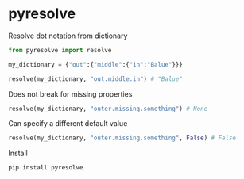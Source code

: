 # pyresolve

Resolve dot notation from dictionary

```py
from pyresolve import resolve

my_dictionary = {"out":{"middle":{"in":"Balue"}}}

resolve(my_dictionary, "out.middle.in") # "Balue"
```

Does not break for missing properties
```py
resolve(my_dictionary, "outer.missing.something") # None
```

Can specify a different default value
```py
resolve(my_dictionary, "outer.missing.something", False) # False
```

Install

```bash
pip install pyresolve
```
